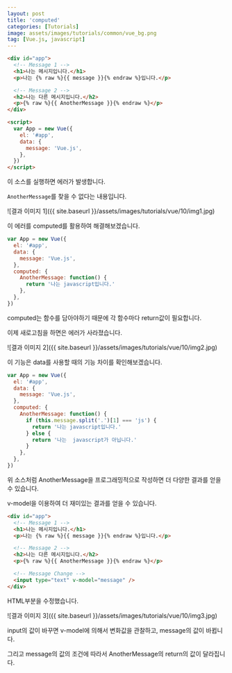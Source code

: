 ```yaml
---
layout: post
title: 'computed'
categories: [Tutorials]
image: assets/images/tutorials/common/vue_bg.png
tag: [Vue.js, javascript]
---
```


```html
<div id="app">
  <!-- Message 1 -->
  <h1>나는 메시지입니다.</h1>
  <p>나는 {% raw %}{{ message }}{% endraw %}입니다.</p>

  <!-- Message 2 -->
  <h2>나는 다른 메시지입니다.</h2>
  <p>{% raw %}{{ AnotherMessage }}{% endraw %}</p>
</div>

<script>
  var App = new Vue({
    el: '#app',
    data: {
      message: 'Vue.js',
    },
  })
</script>
```

이 소스를 실행하면 에러가 발생합니다.

`AnotherMessage`를 찾을 수 없다는 내용입니다.

![결과 이미지 1]({{ site.baseurl }}/assets/images/tutorials/vue/10/img1.jpg)

이 에러를 computed를 활용하여 해결해보겠습니다.

```javascript
var App = new Vue({
  el: '#app',
  data: {
    message: 'Vue.js',
  },
  computed: {
    AnotherMessage: function() {
      return '나는 javascript입니다.'
    },
  },
})
```

computed는 함수를 담아야하기 때문에 각 함수마다 return값이 필요합니다.

이제 새로고침을 하면은 에러가 사라졌습니다.

![결과 이미지 2]({{ site.baseurl }}/assets/images/tutorials/vue/10/img2.jpg)

이 기능은 data를 사용할 때의 기능 차이를 확인해보겠습니다.

```javascript
var App = new Vue({
  el: '#app',
  data: {
    message: 'Vue.js',
  },
  computed: {
    AnotherMessage: function() {
      if (this.message.split('.')[1] === 'js') {
        return '나는 javascript입니다.'
      } else {
        return '나는  javascript가 아닙니다.'
      }
    },
  },
})
```

위 소스처럼 AnotherMessage을 프로그래밍적으로 작성하면 더 다양한 결과를 얻을 수 있습니다.

v-model을 이용하여 더 재미있는 결과를 얻을 수 있습니다.

```html
<div id="app">
  <!-- Message 1 -->
  <h1>나는 메시지입니다.</h1>
  <p>나는 {% raw %}{{ message }}{% endraw %}입니다.</p>

  <!-- Message 2 -->
  <h2>나는 다른 메시지입니다.</h2>
  <p>{% raw %}{{ AnotherMessage }}{% endraw %}</p>

  <!-- Message Change -->
  <input type="text" v-model="message" />
</div>
```

HTML부분을 수정했습니다.

![결과 이미지 3]({{ site.baseurl }}/assets/images/tutorials/vue/10/img3.jpg)

input의 값이 바꾸면 v-model에 의해서 변화값을 관찰하고, message의 값이 바뀝니다.

그리고 message의 값의 조건에 따라서 AnotherMessage의 return의 값이 달라집니다.
